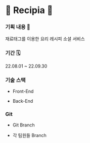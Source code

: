 # 🐹 Recipia 🐹

### 기획 내용 📝
재료태그를 이용한 요리 레시피 소셜 서비스

### 기간 🗓
22.08.01 ~ 22.09.30

### 기술 스택

- Front-End

- Back-End

### Git

- Git Branch

- 각 팀원들 Branch
